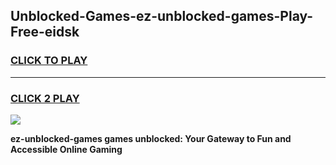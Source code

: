 
## Unblocked-Games-ez-unblocked-games-Play-Free-eidsk
<h3>
<a href="https://premium76.site?title=ez-unblocked-games&ref=09A">CLICK TO PLAY</a></h3>
<hr>

<h3>
<a href="https://premium76.site?title=ez-unblocked-games&ref=09A">CLICK 2 PLAY</a>
  
</h3>

<a href="https://premium76.site?title=ez-unblocked-games&ref=09A"><img src="https://clearcache.store/games.png"></a>


**ez-unblocked-games games unblocked: Your Gateway to Fun and Accessible Online Gaming**
